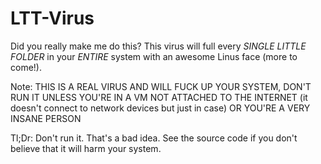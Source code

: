 # LTT-Virus
 Did you really make me do this? This virus will full every *SINGLE LITTLE FOLDER* in your _ENTIRE_ system with an awesome Linus face (more to come!). 

Note: THIS IS A REAL VIRUS AND WILL FUCK UP YOUR SYSTEM, DON'T RUN IT UNLESS YOU'RE IN A VM NOT ATTACHED TO THE INTERNET (it doesn't connect to network devices but just in case) OR YOU'RE A VERY INSANE PERSON

Tl;Dr:
Don't run it. That's a bad idea. See the source code if you don't believe that it will harm your system.
